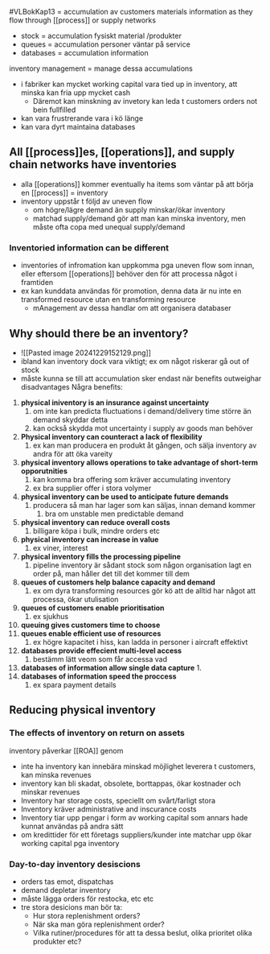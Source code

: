 #VLBokKap13
= accumulation av customers materials information as they flow through [[process]] or supply networks
- stock = accumulation fysiskt material /produkter
- queues = accumulation personer väntar på service
- databases = accumulation information

inventory management = manage dessa accumulations
- i fabriker kan mycket working capital vara tied up in inventory, att minska kan fria upp mycket cash
	- Däremot kan minskning av invetory kan leda t customers orders not bein fullfilled
- kan vara frustrerande vara i kö länge
- kan vara dyrt maintaina databases

## All [[process]]es, [[operations]], and supply chain networks have inventories
- alla [[operations]] kommer eventually ha items som väntar på att börja en [[process]] = inventory
- inventory uppstår t följd av uneven flow
	- om högre/lägre demand än supply minskar/ökar inventory
	- matchad supply/demand gör att man kan minska inventory, men måste ofta copa med unequal supply/demand

### Inventoried information can be different
- inventories of infromation kan uppkomma pga uneven flow som innan, eller eftersom [[operations]] behöver den för att processa något i framtiden
- ex kan kunddata användas för promotion, denna data är nu inte en transformed resource utan en transforming resource
	- mAnagement av dessa handlar om att organisera databaser

## Why should there be an inventory?
- ![[Pasted image 20241229152129.png]]
- ibland kan inventory dock vara viktigt; ex om något riskerar gå out of stock
- måste kunna se till att accumulation sker endast när benefits outweighar disadvantages
Några benefits:
1. **physical iniventory is an insurance against uncertainty**
	1. om inte kan predicta fluctuations i demand/delivery time större än demand skyddar detta
	2. kan också skydda mot uncertainty i supply av goods man behöver
2. **Physical inventory can counteract a lack of flexibility**
	1. ex kan man producera en produkt åt gången, och sälja inventory av andra för att öka vareity
3. **physical inventory allows operations to take advantage of short-term opporutnities**
	1. kan komma bra offering som kräver accumulating inventory
	2. ex bra supplier offer i stora volymer
4. **physical inventory can be used to anticipate future demands**
	1. producera så man har lager som kan säljas, innan demand kommer
		1. bra om unstable men predictable demand
5. **physical inventory can reduce overall costs**
	1. billigare köpa i bulk, mindre orders etc
6. **physical inventory can increase in value**
	1. ex viner, interest
7. **physical inventory fills the processing pipeline**
	1. pipeline inventory är sådant stock som någon organisation lagt en order på, man håller det till det kommer till dem
8. **queues of customers help balance capacity and demand**
	1. ex om dyra transforming resources gör kö att de alltid har något att processa, ökar utulisation
9. **queues of customers enable prioritisation**
	1. ex sjukhus
10. **queuing gives customers time to choose**
11. **queues enable efficient use of resources**
	1. ex högre kapacitet i hiss, kan ladda in personer i aircraft effektivt
12. **databases provide effecient multi-level access**
	1. bestämm lätt veom som får accessa vad
13. **databases of information allow single data capture**
	1. 
14. **databases of information speed the proccess**
	1. ex spara payment details

## Reducing physical inventory

### The effects of inventory on return on assets
inventory påverkar [[ROA]] genom
- inte ha inventory kan innebära minskad möjlighet leverera t customers, kan minska revenues
- inventory kan bli skadat, obsolete, borttappas, ökar kostnader och minskar revenues
- Inventory har storage costs, speciellt om svårt/farligt stora
- Inventory kräver administrative and inscurance costs
- Inventory tiar upp pengar i form av working capital som annars hade kunnat användas på andra sätt
- om kredittider för ett företags suppliers/kunder inte matchar upp ökar working capital pga inventory

### Day-to-day inventory desiscions
- orders tas emot, dispatchas
- demand depletar inventory
- måste lägga orders för restocka, etc etc
- tre stora desicions man bör ta:
	- Hur stora replenishment orders?
	- När ska man göra replenishment order?
	- Vilka rutiner/procedures för att ta dessa beslut, olika prioritet olika produkter etc?
